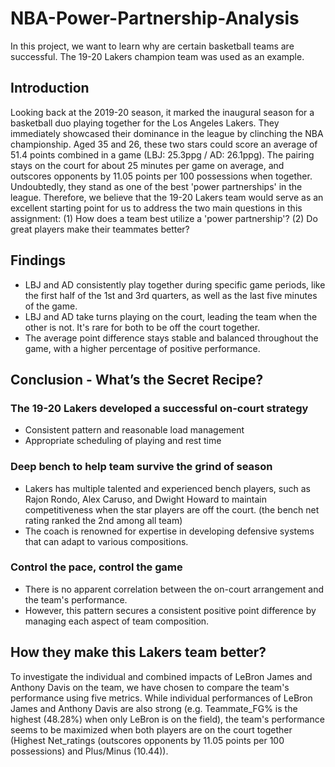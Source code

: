 # NBA-Power-Partnership-Analysis
In this project, we want to learn why are certain basketball teams are successful. The 19-20 Lakers champion team was used as an example.

## Introduction
Looking back at the 2019-20 season, it marked the inaugural season for a basketball duo playing together for the Los Angeles Lakers. They immediately showcased their dominance in the league by clinching the NBA championship. Aged 35 and 26, these two stars could score an average of 51.4 points combined in a game (LBJ: 25.3ppg / AD: 26.1ppg). The pairing stays on the court for about 25 minutes per game on average, and outscores opponents by 11.05 points per 100 possessions when together. Undoubtedly, they stand as one of the best 'power partnerships' in the league. Therefore, we believe that the 19-20 Lakers team would serve as an excellent starting point for us to address the two main questions in this assignment:
(1) How does a team best utilize a 'power partnership'?
(2) Do great players make their teammates better?

## Findings
- LBJ and AD consistently play together during specific game periods, like the first half of the 1st and 3rd quarters, as well as the last five minutes of the game.
- LBJ and AD take turns playing on the court, leading the team when the other is not. It's rare for both  to be off the court together.
- The average point difference stays stable and balanced throughout the game, with a higher percentage of positive performance.

## Conclusion - What’s the Secret Recipe?
### The 19-20 Lakers developed a successful on-court strategy
- Consistent pattern and reasonable load management 
- Appropriate scheduling of playing and rest time
### Deep bench to help team survive the grind of season
- Lakers has multiple talented and experienced bench players, such as Rajon Rondo, Alex Caruso, and Dwight Howard to maintain competitiveness when the star players are off the court. (the bench net rating ranked the 2nd among all team)
- The coach is renowned for expertise in developing defensive systems that can adapt to various compositions.
### Control the pace, control the game
- There is no apparent correlation between the on-court arrangement and the team's performance.
- However, this pattern secures a consistent positive point difference by managing each aspect of team composition.

## How they make this Lakers team better?
To investigate the individual and combined impacts of LeBron James and Anthony Davis on the team, we have chosen to compare the team's performance using five metrics. While individual performances of LeBron James and Anthony Davis are also strong (e.g. Teammate_FG% is the highest (48.28%) when only LeBron is on the field), the team's performance seems to be maximized when both players are on the court together (Highest Net_ratings (outscores opponents by 11.05 points per 100 possessions) and Plus/Minus (10.44)).
